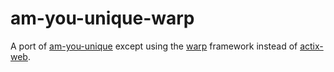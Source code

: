 # am-you-unique-warp

A port of [am-you-unique](https://github.com/Osrepnay/am-you-unique) except using the [warp](https://github.com/seanmonstar/warp) framework instead of [actix-web](https://github.com/actix/actix-web).
